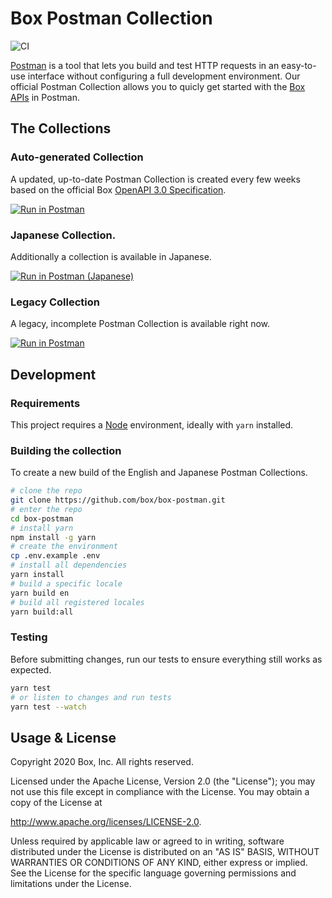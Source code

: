 # Box Postman Collection

![CI](https://github.com/box/box-postman/workflows/CI/badge.svg)

[Postman](https://www.getpostman.com/) is a tool that lets you build and test HTTP requests in an easy-to-use interface without configuring a full development environment. Our official Postman Collection allows you to quicly get started with the [Box APIs](https://developer.box.com/) in Postman.

## The Collections

### Auto-generated Collection

A updated, up-to-date Postman Collection is created every few weeks based on
the official Box [OpenAPI 3.0 Specification][openapi].

[![Run in Postman](https://run.pstmn.io/button.svg)][english]

### Japanese Collection.

Additionally a collection is available in Japanese.

[![Run in Postman (Japanese)](https://run.pstmn.io/button.svg)][japanese]

### Legacy Collection

A legacy, incomplete Postman Collection is available right now.

[![Run in Postman](https://run.pstmn.io/button.svg)][legacy]

## Development

### Requirements

This project requires a [Node](https://nodejs.org/) environment, ideally with
`yarn` installed.

### Building the collection

To create a new build of the English and Japanese Postman Collections.

```sh
# clone the repo
git clone https://github.com/box/box-postman.git
# enter the repo
cd box-postman
# install yarn
npm install -g yarn
# create the environment
cp .env.example .env
# install all dependencies
yarn install
# build a specific locale
yarn build en
# build all registered locales
yarn build:all
```

### Testing

Before submitting changes, run our tests to ensure everything still works as
expected.

```sh
yarn test
# or listen to changes and run tests
yarn test --watch
```

## Usage & License

Copyright 2020 Box, Inc. All rights reserved.

Licensed under the Apache License, Version 2.0 (the "License"); you may not use
this file except in compliance with the License. You may obtain a copy of the
License at

http://www.apache.org/licenses/LICENSE-2.0.

Unless required by applicable law or agreed to in writing, software distributed
under the License is distributed on an "AS IS" BASIS, WITHOUT WARRANTIES OR
CONDITIONS OF ANY KIND, either express or implied. See the License for the
specific language governing permissions and limitations under the License.

[legacy]: https://app.getpostman.com/run-collection/768279fde466dffc5511 
[openapi]: https://github.com/box/box-openapi
[english]: https://app.getpostman.com/run-collection/62d85bbca8bf7bd5a48b 
[japanese]: https://app.getpostman.com/run-collection/71097146282762048e55 

